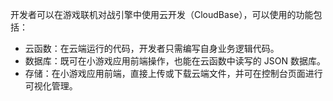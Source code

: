 开发者可以在游戏联机对战引擎中使用云开发（CloudBase），可以使用的功能包括：

- 云函数：在云端运行的代码，开发者只需编写自身业务逻辑代码。
- 数据库：既可在小游戏应用前端操作，也能在云函数中读写的 JSON 数据库。
- 存储：在小游戏应用前端，直接上传或下载云端文件，并可在控制台页面进行可视化管理。

